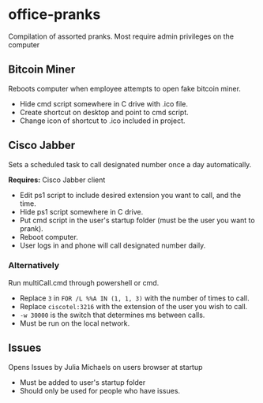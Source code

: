 # office-pranks
Compilation of assorted pranks. Most require admin privileges on the computer 

## Bitcoin Miner
Reboots computer when employee attempts to open fake bitcoin miner.
* Hide cmd script somewhere in C drive with .ico file. 
* Create shortcut on desktop and point to cmd script. 
* Change icon of shortcut to .ico included in project.

## Cisco Jabber
Sets a scheduled task to call designated number once a day automatically. 

**Requires:** Cisco Jabber client

* Edit ps1 script to include desired extension you want to call, and the time.
* Hide ps1 script somewhere in C drive.
* Put cmd script in the user's startup folder (must be the user you want to prank).
* Reboot computer.
* User logs in and phone will call designated number daily.

### Alternatively
Run multiCall.cmd through powershell or cmd.
* Replace `3` in `FOR /L %%A IN (1, 1, 3)` with the number of times to call.
* Replace `ciscotel:3216` with the extension of the user you wish to call.
* `-w 30000` is the switch that determines ms between calls.
* Must be run on the local network.

## Issues
Opens Issues by Julia Michaels on users browser at startup
 
 * Must be added to user's startup folder
 * Should only be used for people who have issues.
